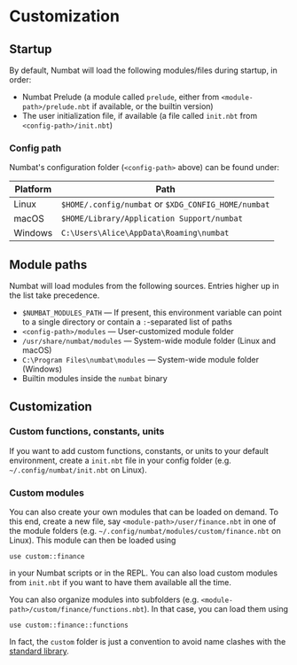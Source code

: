 # Customization

## Startup

By default, Numbat will load the following modules/files during startup, in order:

- Numbat Prelude (a module called `prelude`, either from `<module-path>/prelude.nbt` if available, or the builtin version)
- The user initialization file, if available (a file called `init.nbt` from `<config-path>/init.nbt`)

### Config path

Numbat's configuration folder (`<config-path>` above) can be found under:

|Platform|Path|
|---|---|
|Linux|`$HOME/.config/numbat` or `$XDG_CONFIG_HOME/numbat`|
|macOS|`$HOME/Library/Application Support/numbat`|
|Windows|`C:\Users\Alice\AppData\Roaming\numbat`|

## Module paths

Numbat will load modules from the following sources.
Entries higher up in the list take precedence.

* `$NUMBAT_MODULES_PATH` — If present, this environment variable can point to a single directory or contain a `:`-separated list of paths
* `<config-path>/modules` — User-customized module folder
* `/usr/share/numbat/modules` — System-wide module folder (Linux and macOS)
* `C:\Program Files\numbat\modules` — System-wide module folder (Windows)
* Builtin modules inside the `numbat` binary

## Customization

### Custom functions, constants, units

If you want to add custom functions, constants, or units to your default environment,
create a `init.nbt` file in your config folder (e.g. `~/.config/numbat/init.nbt` on Linux).

### Custom modules

You can also create your own modules that can be loaded on demand. To this end,
create a new file, say `<module-path>/user/finance.nbt` in one of the module folders
(e.g. `~/.config/numbat/modules/custom/finance.nbt` on Linux). This module can then be
loaded using

``` numbat
use custom::finance
```

in your Numbat scripts or in the REPL. You can also load custom modules from `init.nbt`
if you want to have them available all the time.

You can also organize modules into subfolders (e.g. `<module-path>/custom/finance/functions.nbt`).
In that case, you can load them using

``` numbat
use custom::finance::functions
```

In fact, the `custom` folder is just a convention to avoid name clashes with the
[standard library](https://github.com/sharkdp/numbat/tree/master/numbat/modules).
